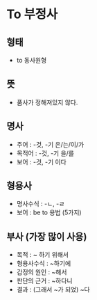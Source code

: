# To 부정사
## 형태
- to 동사원형
## 뜻
- 품사가 정해져있지 않다.
## 명사
- 주어 : -것, -기 은/는/이/가
- 목적어 : -것, -기 을/를
- 보어 : -것, -기 이다
## 형용사
- 명사수식 : -ㄴ, -ㄹ
- 보어 : be to 용법 (5가지)
## 부사 (가장 많이 사용)
- 목적 : ~ 하기 위해서
- 형용사수식 : ~하기에
- 감정의 원인 : ~해서
- 판단의 근거 : ~하다니
- 결과 : (그래서 ~가 되었) ~다